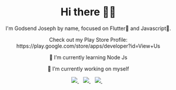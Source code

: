 <h1 align='center'>Hi there 👋🏾</h1>

<p align='center'>I'm Godsend Joseph by name, focused on Flutter💙 and Javascript💛. </p>

<p align='center'>Check out my Play Store Profile: https://play.google.com/store/apps/developer?id=View+Us
</p>

<p align='center'>🌱 I’m currently learning Node Js</p>
<p align='center'> 🔭 I’m currently working on myself </p>

<p align='center'>
<a href="https://twitter.com/godsend_joseph">
  <img src="https://img.shields.io/badge/twitter-%231DA1F2.svg?&style=for-the-badge&logo=twitter&logoColor=white" />
</a>&nbsp;&nbsp;
<a href="https://www.linkedin.com/in/godsend-joseph-80a6ab188/">
  <img src="https://img.shields.io/badge/linkedin-%230077B5.svg?&style=for-the-badge&logo=linkedin&logoColor=white" />
</a>&nbsp;&nbsp;
<a href="mailto:godsendjoseph@gmail.com">
  <img src="https://img.shields.io/badge/email me-%23D14836.svg?&style=for-the-badge&logo=gmail&logoColor=white" />
</a>&nbsp;&nbsp;
</p>

<!--
**quiet-programmer/quiet-programmer** is a ✨ _special_ ✨ repository because its `README.md` (this file) appears on your GitHub profile.

Here are some ideas to get you started:

- 🔭 I’m currently working on ...
- 🌱 I’m currently learning ...
- 👯 I’m looking to collaborate on ...
- 🤔 I’m looking for help with ...
- 💬 Ask me about ...
- 📫 How to reach me: ...
- 😄 Pronouns: ...
- ⚡ Fun fact: ...
-->
